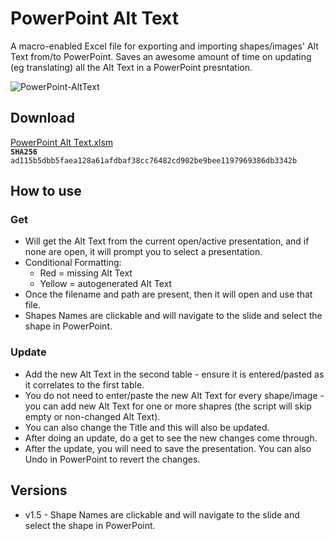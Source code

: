# PowerPoint Alt Text
A macro-enabled Excel file for exporting and importing shapes/images' Alt Text from/to PowerPoint.
Saves an awesome amount of time on updating (eg translating) all the Alt Text in a PowerPoint presntation.

![PowerPoint-AltText](https://user-images.githubusercontent.com/2652773/169560925-6386c275-0c66-4515-8ce3-473fb4606f27.gif)

## Download
[PowerPoint Alt Text.xlsm](https://github.com/samnseir/PowerPoint-AltText/raw/main/PowerPoint%20Alt%20Text.xlsm?download=1)
<br />**`SHA256`** `ad115b5dbb5faea128a61afdbaf38cc76482cd902be9bee1197969386db3342b`

## How to use
### Get
- Will get the Alt Text from the current open/active presentation, and if none are open, it will prompt you to select a presentation.
- Conditional Formatting:
  - Red = missing Alt Text
  - Yellow = autogenerated Alt Text
- Once the filename and path are present, then it will open and use that file.
- Shapes Names are clickable and will navigate to the slide and select the shape in PowerPoint.

### Update
- Add the new Alt Text in the second table - ensure it is entered/pasted as it correlates to the first table.
- You do not need to enter/paste the new Alt Text for every shape/image - you can add new Alt Text for one or more shapres (the script will skip empty or non-changed Alt Text).
- You can also change the Title and this will also be updated.
- After doing an update, do a get to see the new changes come through.
- After the update, you will need to save the presentation. You can also Undo in PowerPoint to revert the changes.

## Versions
- v1.5 - Shape Names are clickable and will navigate to the slide and select the shape in PowerPoint.
